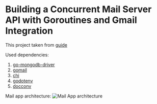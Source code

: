 # Building a Concurrent Mail Server API with Goroutines and Gmail Integration 
This project taken from [guide](https://earthly.dev/blog/mail-server-api-goroutines-gmail/)

Used dependencies:
1. [go-mongodb-driver](https://www.mongodb.com/docs/drivers/go/current/)
2. [gomail](https://github.com/go-gomail/gomail)
3. [chi](https://pkg.go.dev/github.com/go-chi/chi/v5)
4. [godotenv](https://github.com/joho/godotenv)
5. [docconv](https://pkg.go.dev/code.sajari.com/docconv)

Mail app architecture:
![Mail App architecture](https://earthly.dev/blog/assets/images/mail-server-API-goroutines-gmail/pXAUWGi.png)